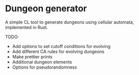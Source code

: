 # Dungeon generator

A simple CL tool to generate dungeons using cellular automata, implemented in Rust.

TODO:
- Add options to set cutoff conditions for evolving
- Add different CA rules for evolving dungeons
- Make prettier prints
- Additional dungeon elements
- Options for pseudorandomness

